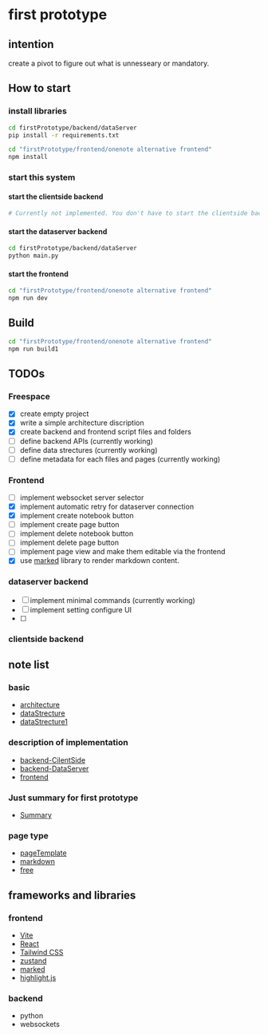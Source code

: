# first prototype
## intention
 create a pivot to figure out what is unnesseary or mandatory.


## How to start
### install libraries
```bash
cd firstPrototype/backend/dataServer
pip install -r requirements.txt
```
```bash
cd "firstPrototype/frontend/onenote alternative frontend"
npm install
```
### start this system
#### start the clientside backend
```bash
# Currently not implemented. You don't have to start the clientside backend.
```
#### start the dataserver backend
```bash
cd firstPrototype/backend/dataServer
python main.py
```
#### start the frontend
```bash
cd "firstPrototype/frontend/onenote alternative frontend"
npm run dev
```

## Build
```bash
cd "firstPrototype/frontend/onenote alternative frontend"
npm run build1
```


## TODOs
### Freespace
- [x] create empty project
- [x] write a simple architecture discription
- [x] create backend and frontend script files and folders 
- [ ] define backend APIs (currently working)
- [ ] define data strectures (currently working)
- [ ] define metadata for each files and pages  (currently working)

### Frontend
- [ ] implement websocket server selector 
- [x] implement automatic retry for dataserver connection 
- [x] implement create notebook button
- [ ] implement create page button
- [ ] implement delete notebook button
- [ ] implement delete page button
- [ ] implement page view and make them editable via the frontend
- [x] use [marked](https://github.com/markedjs/marked) library to render markdown content.

### dataserver backend
- [ ] implement minimal commands  (currently working)
- [ ] implement setting configure UI 
- [ ] 


### clientside backend

## note list
### basic
- [architecture](note/architecture.md)
- [dataStrecture](note/dataStrecture.md)
- [dataStrecture1](note/dataStrecture1.md)
### description of implementation
- [backend-CilentSide](note/backendClientSide.md)
- [backend-DataServer](note/backendDataServer/home.md)
- [frontend](note/frontend.md)
### Just summary for first prototype
- [Summary](note/Summary.md)
### page type
- [pageTemplate](./note/pages/pageTemplate.md)
- [markdown](./note/pages/markdown.md)
- [free](./note/pages/free.md)

## frameworks and libraries
### frontend
- [Vite](https://vite.dev/)
- [React](https://react.dev/)
- [Tailwind CSS](https://tailwindcss.com/)
- [zustand](https://zustand.docs.pmnd.rs/)
- [marked](https://github.com/markedjs/marked)
- [highlight.js](https://highlightjs.org/)

### backend
- python
- websockets